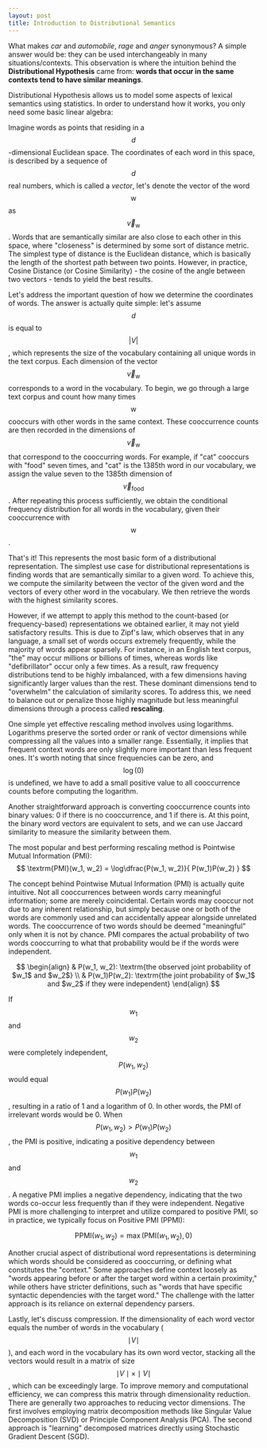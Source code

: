 ```yaml
---
layout: post
title: Introduction to Distributional Semantics
---
```


What makes *car* and *automobile*, *rage* and *anger* synonymous? A simple answer would be: they can be used interchangeably in many situations/contexts. This observation is where the intuition behind the **Distributional Hypothesis** came from: **words that occur in the same contexts tend to have similar meanings**. 

Distributional Hypothesis allows us to model some aspects of lexical semantics using statistics. In order to understand how it works, you only need some basic linear algebra:

Imagine words as points that residing in a $$d$$-dimensional Euclidean space. The coordinates of each word in this space, is described by a sequence of $$d$$ real numbers, which is called a *vector*, let's denote the vector of the word $$\textrm{w}$$ as $$\vec{v}_{\textrm{w}}$$ . Words that are semantically similar are also close to each other in this space, where "closeness" is determined by some sort of distance metric. The simplest type of distance is the Euclidean distance, which is basically the length of the shortest path between two points. However, in practice, Cosine Distance (or Cosine Similarity) - the cosine of the angle between two vectors - tends to yield the best results.

Let's address the important question of how we determine the coordinates of words. The answer is actually quite simple: let's assume $$d$$ is equal to $$| V |$$, which represents the size of the vocabulary containing all unique words in the text corpus. Each dimension of the vector $$\vec{v}_{\textrm{w}}$$ corresponds to a word in the vocabulary. To begin, we go through a large text corpus and count how many times $$\textrm{w}$$ cooccurs with other words in the same context. These cooccurrence counts are then recorded in the dimensions of $$\vec{v}_{\textrm{w}}$$ that correspond to the cooccurring words. For example, if "cat" cooccurs with "food" seven times, and "cat" is the 1385th word in our vocabulary, we assign the value seven to the 1385th dimension of $$\vec{v}_{\textrm{food}}$$. After repeating this process sufficiently, we obtain the conditional frequency distribution for all words in the vocabulary, given their cooccurrence with $$\textrm{w}$$. 

That's it! This represents the most basic form of a distributional representation. The simplest use case for distributional representations is finding words that are semantically similar to a given word. To achieve this, we compute the similarity between the vector of the given word and the vectors of every other word in the vocabulary. We then retrieve the words with the highest similarity scores.

However, if we attempt to apply this method to the count-based (or frequency-based) representations we obtained earlier, it may not yield satisfactory results. This is due to Zipf's law, which observes that in any language, a small set of words occurs extremely frequently, while the majority of words appear sparsely. For instance, in an English text corpus, "the" may occur millions or billions of times, whereas words like "defibrillator" occur only a few times. As a result, raw frequency distributions tend to be highly imbalanced, with a few dimensions having significantly larger values than the rest. These dominant dimensions tend to "overwhelm" the calculation of similarity scores. To address this, we need to balance out or penalize those highly magnitude but less meaningful dimensions through a process called **rescaling**.

One simple yet effective rescaling method involves using logarithms. Logarithms preserve the sorted order or rank of vector dimensions while compressing all the values into a smaller range. Essentially, it implies that frequent context words are only slightly more important than less frequent ones. It's worth noting that since frequencies can be zero, and $$\log(0)$$ is undefined, we have to add a small positive value to all cooccurrence counts before computing the logarithm.

Another straightforward approach is converting cooccurrence counts into binary values: 0 if there is no cooccurrence, and 1 if there is. At this point, the binary word vectors are equivalent to sets, and we can use Jaccard similarity to measure the similarity between them.

The most popular and best performing rescaling method is Pointwise Mutual Information (PMI):
$$
\textrm{PMI}(w_1, w_2) = 
\log\dfrac{P(w_1, w_2)}{ P(w_1)P(w_2) }
$$

The concept behind Pointwise Mutual Information (PMI) is actually quite intuitive. Not all cooccurrences between words carry meaningful information; some are merely coincidental. Certain words may cooccur not due to any inherent relationship, but simply because one or both of the words are commonly used and can accidentally appear alongside unrelated words. The cooccurrence of two words should be deemed "meaningful" only when it is not by chance. PMI compares the actual probability of two words cooccurring to what that probability would be if the words were independent.

$$
\begin{align}
    & P(w_1, w_2): \textrm{the observed joint probability of $w_1$ and $w_2$} \\
    & P(w_1)P(w_2): \textrm{the joint probability of $w_1$ and $w_2$ if they were independent}
\end{align}
$$

If $$w_1$$ and $$w_2$$ were completely independent, $$P(w_1, w_2)$$ would equal $$P(w_1)P(w_2)$$, resulting in a ratio of 1 and a logarithm of 0. In other words, the PMI of irrelevant words would be 0. When $$P(w_1, w_2) > P(w_1)P(w_2)$$, the PMI is positive, indicating a positive dependency between $$w_1$$ and $$w_2$$. A negative PMI implies a negative dependency, indicating that the two words co-occur less frequently than if they were independent. Negative PMI is more challenging to interpret and utilize compared to positive PMI, so in practice, we typically focus on Positive PMI (PPMI):

$$
\textrm{PPMI}(w_1, w_2) = \max(\textrm{PMI}(w_1, w_2), 0)
$$

Another crucial aspect of distributional word representations is determining which words should be considered as cooccurring, or defining what constitutes the "context." Some approaches define context loosely as "words appearing before or after the target word within a certain proximity," while others have stricter definitions, such as "words that have specific syntactic dependencies with the target word." The challenge with the latter approach is its reliance on external dependency parsers.

Lastly, let's discuss compression. If the dimensionality of each word vector equals the number of words in the vocabulary ($$\mid V \mid$$), and each word in the vocabulary has its own word vector, stacking all the vectors would result in a matrix of size $$\mid V \mid \times \mid V \mid$$, which can be exceedingly large. To improve memory and computational efficiency, we can compress this matrix through dimensionality reduction. There are generally two approaches to reducing vector dimensions. The first involves employing matrix decomposition methods like Singular Value Decomposition (SVD) or Principle Component Analysis (PCA). The second approach is "learning" decomposed matrices directly using Stochastic Gradient Descent (SGD).
